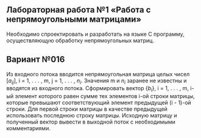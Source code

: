 ## Лабораторная работа №1 «Работа с непрямоугольными матрицами»

Необходимо спроектировать и разработать на языке C программу, осуществляющую обработку непрямоугольных матриц.

## Вариант №016

Из входного потока вводится непрямоугольная матрица целых чисел [$a_{ij}$], i = 1, . . . , m, j = 1, . . . , $n_i$. Значения m и $n_i$ заранее не известны и вводятся из входного потока.
Сформировать вектор \{$b_i$\}, i = 1, . . . , m, i-ый элемент которого равен сумме тех элементов i-ой строки матрицы, которые превышают соответствующий элемент предыдущей (i - 1)-ой строки. Для первой строки матрицы в качестве предыдущей использовать последнюю строку матрицы.
Исходную матрицу и полученный вектор вывести в выходной поток с необходимыми комментариями.